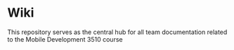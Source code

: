 # Wiki
This repository serves as the central hub for all team documentation related to the Mobile Development 3510 course
